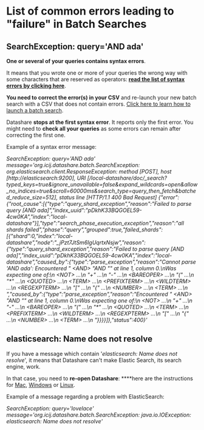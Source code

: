# List of common errors leading to "failure" in Batch Searches

## SearchException: query='AND ada'

**One or several of your queries contains syntax errors**.

It means that you wrote one or more of your queries the wrong way with some characters that are reserved as operators: [**read the list of syntax errors by clicking here**](https://icij.gitbook.io/datashare/all/batch-search-documents#i-get-a-failure-what-does-that-mean).

**You need to correct the error(s) in your CSV** and re-launch your new batch search with a CSV that does not contain errors. [Click here to learn how to launch a batch search](https://icij.gitbook.io/datashare/all/batch-search-documents).

Datashare **stops at the first syntax error**. It reports only the first ​error. You might need to **check all your queries** as some errors can remain after correcting the first one.

Example of a syntax error message:

_SearchException: query='AND ada' message='org.icij.datashare.batch.SearchException: org.elasticsearch.client.ResponseException: method \[POST], host \[http://elasticsearch:9200], URI \[/local-datashare/doc/\_search?typed\_keys=true\&ignore\_unavailable=false\&expand\_wildcards=open\&allow\_no\_indices=true\&scroll=60000ms\&search\_type=query\_then\_fetch\&batched\_reduce\_size=512], status line \[HTTP/1.1 400 Bad Request] {"error":{"root\_cause":\[{"type":"query\_shard\_exception","reason":"Failed to parse query \[AND ada]","index\_uuid":"pDkhK33BQGOEL59-4cw0KA","index":"local-datashare"}],"type":"search\_phase\_execution\_exception","reason":"all shards failed","phase":"query","grouped":true,"failed\_shards":\[{"shard":0,"index":"local-datashare","node":"\_jPzt7JtSm6IgUqrtxNsjw","reason":{"type":"query\_shard\_exception","reason":"Failed to parse query \[AND ada]","index\_uuid":"pDkhK33BQGOEL59-4cw0KA","index":"local-datashare","caused\_by":{"type":"parse\_exception","reason":"Cannot parse 'AND ada': Encountered " \<AND> "AND "" at line 1, column 0.\nWas expecting one of:\n \<NOT> ...\n "+" ...\n "-" ...\n \<BAREOPER> ...\n "(" ...\n "\*" ...\n \<QUOTED> ...\n \<TERM> ...\n \<PREFIXTERM> ...\n \<WILDTERM> ...\n \<REGEXPTERM> ...\n "\[" ...\n "{" ...\n \<NUMBER> ...\n \<TERM> ...\n ","caused\_by":{"type":"parse\_exception","reason":"Encountered " \<AND> "AND "" at line 1, column 0.\nWas expecting one of:\n \<NOT> ...\n "+" ...\n "-" ...\n \<BAREOPER> ...\n "(" ...\n "\*" ...\n \<QUOTED> ...\n \<TERM> ...\n \<PREFIXTERM> ...\n \<WILDTERM> ...\n \<REGEXPTERM> ...\n "\[" ...\n "{" ...\n \<NUMBER> ...\n \<TERM> ...\n "\}}\}}]},"status":400}'_

## elasticsearch: Name does not resolve

If you have a message which contain '_elasticsearch: Name does not resolve_', it means that Datashare can't make Elastic Search, its search engine, work.

In that case, you need to **re-open Datashare**: \*\*\*\*here are the instructions for [Mac](https://icij.gitbook.io/datashare/mac/open-datashare-on-mac), [Windows](https://icij.gitbook.io/datashare/windows/open-datashare-on-windows) or [Linux](https://icij.gitbook.io/datashare/linux/open-datashare-on-linux).

Example of a message regarding a problem with ElasticSearch:

_SearchException: query='lovelace' message='org.icij.datashare.batch.SearchException: java.io.IOException: elasticsearch: Name does not resolve'_
